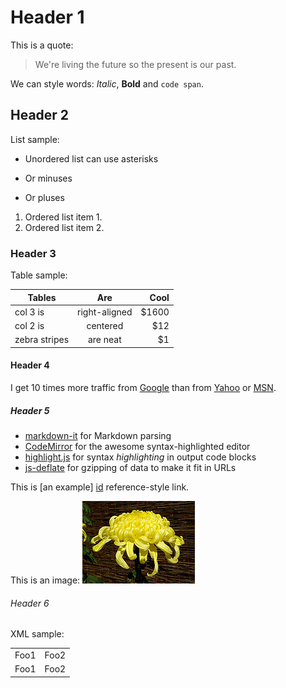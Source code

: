 # Header 1

This is a quote:

> We\'re living the future so
> the present is our past.

We can style words: *Italic*, **Bold** and `code span`.

## Header 2

List sample:

* Unordered list can use asterisks
- Or minuses
+ Or pluses

1. Ordered list item 1.
1. Ordered list item 2.

### Header 3

Table sample:

| Tables | Are | Cool | 
| ------------- |:-------------:| -----:| 
| col 3 is | right-aligned | $1600 | 
| col 2 is | centered | $12 | 
| zebra stripes | are neat | $1 |

#### Header 4

I get 10 times more traffic from [Google][1] than from [Yahoo][2] or [MSN][3].

[1]: http://google.com/        'Google'
[2]: http://search.yahoo.com/  "Yahoo Search"
[3]: http://search.msn.com/    (MSN Search)

##### Header 5

* [markdown-it](https://github.com/markdown-it/markdown-it) for Markdown parsing
* [CodeMirror](http://codemirror.net/) for the awesome syntax-highlighted editor
* [highlight.js](http://softwaremaniacs.org/soft/highlight/en/) for syntax _highlighting_ in output code blocks
* [js-deflate](https://github.com/dankogai/js-deflate) for gzipping of data to make it fit in URLs

This is [an example] [id] reference-style link.

[id]: http://example.com/ 'Optional Title Here'

This is an image:
![A beautiful flower](../dita/flowers/images/Chrysanthemums.jpg "Chrysanthemum")

###### Header 6

XML sample:
<table>
   <tr>
      <td>Foo1</td>
      <td>Foo2</td>
   </tr>
   <tr>
      <td>Foo1</td>
      <td>Foo2</td>
   </tr>
</table>
